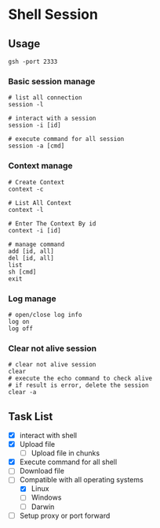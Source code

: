 # Shell Session

## Usage

```shell
gsh -port 2333
```

### Basic session manage

```shell
# list all connection
session -l

# interact with a session
session -i [id]

# execute command for all session
session -a [cmd]
```

### Context manage

```shell
# Create Context
context -c

# List All Context
context -l

# Enter The Context By id
context -i [id]
```

```shell
# manage command
add [id, all]
del [id, all]
list
sh [cmd]
exit
```

### Log manage

```shell
# open/close log info
log on
log off
```

### Clear not alive session

```shell
# clear not alive session
clear
# execute the echo command to check alive
# if result is error, delete the session
clear -a
```

## Task List

- [x] interact with shell
- [x] Upload file
  - [ ] Upload file in chunks
- [x] Execute command for all shell
- [ ] Download file
- [ ] Compatible with all operating systems
  - [x] Linux
  - [ ] Windows
  - [ ] Darwin
- [ ] Setup proxy or port forward
